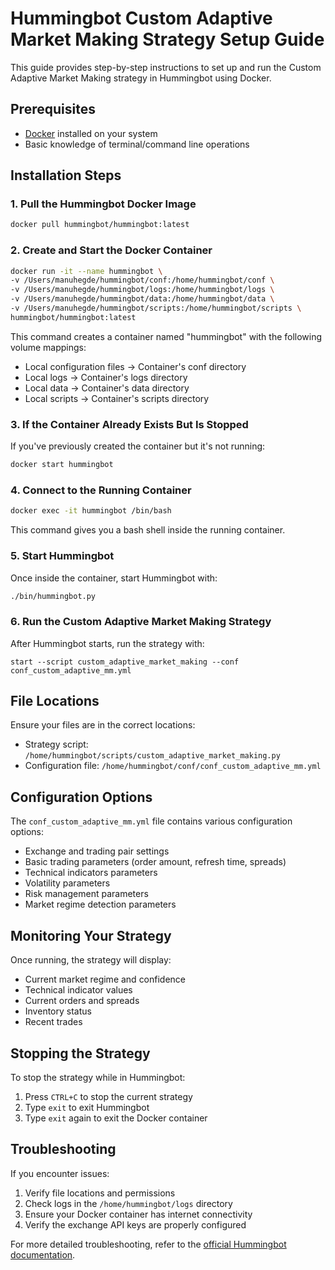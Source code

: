 # Hummingbot Custom Adaptive Market Making Strategy Setup Guide

This guide provides step-by-step instructions to set up and run the Custom Adaptive Market Making strategy in Hummingbot using Docker.

## Prerequisites

- [Docker](https://docs.docker.com/get-docker/) installed on your system
- Basic knowledge of terminal/command line operations

## Installation Steps

### 1. Pull the Hummingbot Docker Image

```bash
docker pull hummingbot/hummingbot:latest
```

### 2. Create and Start the Docker Container

```bash
docker run -it --name hummingbot \
-v /Users/manuhegde/hummingbot/conf:/home/hummingbot/conf \
-v /Users/manuhegde/hummingbot/logs:/home/hummingbot/logs \
-v /Users/manuhegde/hummingbot/data:/home/hummingbot/data \
-v /Users/manuhegde/hummingbot/scripts:/home/hummingbot/scripts \
hummingbot/hummingbot:latest
```

This command creates a container named "hummingbot" with the following volume mappings:
- Local configuration files → Container's conf directory
- Local logs → Container's logs directory
- Local data → Container's data directory
- Local scripts → Container's scripts directory

### 3. If the Container Already Exists But Is Stopped

If you've previously created the container but it's not running:

```bash
docker start hummingbot
```

### 4. Connect to the Running Container

```bash
docker exec -it hummingbot /bin/bash
```

This command gives you a bash shell inside the running container.

### 5. Start Hummingbot

Once inside the container, start Hummingbot with:

```bash
./bin/hummingbot.py
```

### 6. Run the Custom Adaptive Market Making Strategy

After Hummingbot starts, run the strategy with:

```
start --script custom_adaptive_market_making --conf conf_custom_adaptive_mm.yml
```

## File Locations

Ensure your files are in the correct locations:

- Strategy script: `/home/hummingbot/scripts/custom_adaptive_market_making.py`
- Configuration file: `/home/hummingbot/conf/conf_custom_adaptive_mm.yml`

## Configuration Options

The `conf_custom_adaptive_mm.yml` file contains various configuration options:

- Exchange and trading pair settings
- Basic trading parameters (order amount, refresh time, spreads)
- Technical indicators parameters
- Volatility parameters
- Risk management parameters
- Market regime detection parameters

## Monitoring Your Strategy

Once running, the strategy will display:
- Current market regime and confidence
- Technical indicator values
- Current orders and spreads
- Inventory status
- Recent trades

## Stopping the Strategy

To stop the strategy while in Hummingbot:
1. Press `CTRL+C` to stop the current strategy
2. Type `exit` to exit Hummingbot
3. Type `exit` again to exit the Docker container

## Troubleshooting

If you encounter issues:
1. Verify file locations and permissions
2. Check logs in the `/home/hummingbot/logs` directory
3. Ensure your Docker container has internet connectivity
4. Verify the exchange API keys are properly configured

For more detailed troubleshooting, refer to the [official Hummingbot documentation](https://docs.hummingbot.org/). 